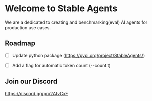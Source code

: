 # Welcome to Stable Agents

We are a dedicated to creating and benchmarking(eval) AI agents for production use cases. 


## Roadmap

- [ ] Update python package (https://pypi.org/project/StableAgents/)
- [ ] Add a flag for automatic token count (--count.t)


## Join our Discord

https://discord.gg/prx2AtvCxF



<!--

**Here are some ideas to get you started:**

🙋‍♀️ A short introduction - what is your organization all about?
🌈 Contribution guidelines - how can the community get involved?
👩‍💻 Useful resources - where can the community find your docs? Is there anything else the community should know?
🍿 Fun facts - what does your team eat for breakfast?
🧙 Remember, you can do mighty things with the power of [Markdown](https://docs.github.com/github/writing-on-github/getting-started-with-writing-and-formatting-on-github/basic-writing-and-formatting-syntax)
-->
